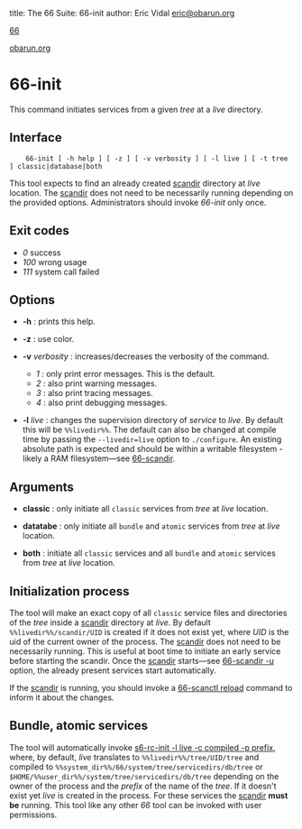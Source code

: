 title: The 66 Suite: 66-init
author: Eric Vidal <eric@obarun.org>

[66](index.html)

[obarun.org](https://web.obarun.org)

# 66-init

This command initiates services from a given *tree* at a *live* directory. 

## Interface

```
    66-init [ -h help ] [ -z ] [ -v verbosity ] [ -l live ] [ -t tree ] classic|database|both
```

This tool expects to find an already created [scandir](66-scandir.html) directory at *live* location. The [scandir](66-scandir.html) does not need to be necessarily running depending on the provided options. Administrators should invoke *66-init* only once.

## Exit codes

- *0* success
- *100* wrong usage
- *111* system call failed

## Options

- **-h** : prints this help.

- **-z** : use color.

- **-v** *verbosity* : increases/decreases the verbosity of the command.
    * *1* : only print error messages. This is the default.
    * *2* : also print warning messages.
    * *3* : also print tracing messages.
    * *4* : also print debugging messages.

- **-l** *live* : changes the supervision directory of *service* to *live*. By default this will be `%%livedir%%`. The default can also be changed at compile time by passing the `--livedir=live` option to `./configure`. An existing absolute path is expected and should be within a writable filesystem - likely a RAM filesystem—see [66-scandir](66-scandir.html).

## Arguments

- **classic** : only initiate all `classic` services from *tree* at *live* location. 

- **datatabe** : only initiate all `bundle` and `atomic` services from *tree* at *live* location. 

- **both** : initiate all `classic` services and all `bundle` and `atomic` services from *tree* at *live* location. 


## Initialization process

The tool will make an exact copy of all `classic` service files and directories of the *tree* inside a [scandir](66-scandir.html) directory at *live*. By default `%%livedir%%/scandir/UID` is created if it does not exist yet, where *UID* is the uid of the current owner of the process. The [scandir](66-scandir.html) does not need to be necessarily running. This is useful at boot time to initiate an early service before starting the scandir. Once the [scandir](66-scandir.html) starts—see [66-scandir -u](66-scandir.html) option, the already present services start automatically.

If the [scandir](66-scandir.html) is running, you should invoke a [66-scanctl reload](66-scanctl.html) command to inform it about the changes.

## Bundle, atomic services

The tool will automatically invoke [s6-rc-init -l live -c compiled -p prefix](https://skarnet.org/software/s6-rc/s6-rc-init.html), where, by default, *live* translates to `%%livedir%%/tree/UID/tree` and compiled to `%%system_dir%%/66/system/tree/servicedirs/db/tree` or `$HOME/%%user_dir%%/system/tree/servicedirs/db/tree` depending on the owner of the process and the *prefix* of the name of the *tree*. If it doesn't exist yet *live* is created in the process. For these services the [scandir](66-scandir.html) **must be** running. This tool like any other *66* tool can be invoked with user permissions.
